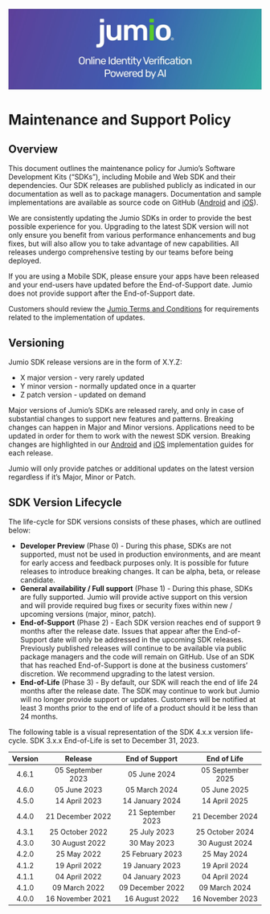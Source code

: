 ![Header Graphic](images/jumio_feature_graphic.jpg)

# Maintenance and Support Policy

## Overview
This document outlines the maintenance policy for Jumio’s Software Development Kits (“SDKs”), including Mobile and Web SDK and their dependencies. 
Our SDK releases are published publicly as indicated in our documentation as well as to package managers. Documentation and sample implementations are available as source code on GitHub ([Android](https://github.com/Jumio/mobile-sdk-android) and [iOS](https://github.com/Jumio/mobile-sdk-ios)).

We are consistently updating the Jumio SDKs in order to provide the best possible experience for you. Upgrading to the latest SDK version will not only ensure you benefit from various performance enhancements and bug fixes, but will also allow you to take advantage of new capabilities. All releases undergo comprehensive testing by our teams before being deployed.

If you are using a Mobile SDK, please ensure your apps have been released and your end-users have updated before the End-of-Support date. Jumio does not provide support after the End-of-Support date. 

Customers should review the [Jumio Terms and Conditions](https://www.jumio.com/legal-information/privacy-notices/) for requirements related to the implementation of updates. 

## Versioning
Jumio SDK release versions are in the form of X.Y.Z:
* X major version - very rarely updated
* Y minor version - normally updated once in a quarter
* Z patch version - updated on demand

Major versions of Jumio’s SDKs are released rarely, and only in case of substantial changes to support new features and patterns. Breaking changes can happen in Major and Minor versions. Applications need to be updated in order for them to work with the newest SDK version. Breaking changes are highlighted in our [Android](https://github.com/Jumio/mobile-sdk-android) and [iOS](https://github.com/Jumio/mobile-sdk-ios) implementation guides for each release.

Jumio will only provide patches or additional updates on the latest version regardless if it’s Major, Minor or Patch. 

## SDK Version Lifecycle
The life-cycle for SDK versions consists of these phases, which are outlined below:
* __Developer Preview__ (Phase 0) - During this phase, SDKs are not supported, must not be used in production environments, and are meant for early access and feedback purposes only. It is possible for future releases to introduce breaking changes. It can be alpha, beta, or release candidate.
* __General availability / Full support__ (Phase 1) - During this phase, SDKs are fully supported. Jumio will provide active support on this version and will provide required bug fixes or security fixes within new / upcoming versions (major, minor, patch). 
* __End-of-Support__ (Phase 2) - Each SDK version reaches end of support 9 months after the release date. Issues that appear after the End-of-Support date will only be addressed in the upcoming SDK releases. Previously published releases will continue to be available via public package managers and the code will remain on GitHub. Use of an SDK that has reached End-of-Support is done at the business customers’ discretion. We recommend upgrading to the latest version.
* __End-of-Life__ (Phase 3) - By default, our SDK will reach the end of life 24 months after the release date. The SDK may continue to work but Jumio will no longer provide support or updates. Customers will be notified at least 3 months prior to the end of life of a product should it be less than 24 months. 

The following table is a visual representation of the SDK 4.x.x version life-cycle. SDK 3.x.x End-of-Life is set to December 31, 2023.

| Version |     Release      |   End of Support  |   End of Life    | 
|:-------:|:----------------:|:-----------------:|:----------------:|
|   4.6.1 |05 September 2023 |      05 June 2024 |05 September 2025 | 
|   4.6.0 |     05 June 2023 |     05 March 2024 |     05 June 2025 | 
|   4.5.0 |    14 April 2023 |   14 January 2024 |    14 April 2025 | 
|   4.4.0 | 21 December 2022 | 21 September 2023 | 21 December 2024 | 
|   4.3.1 |  25 October 2022 |      25 July 2023 |  25 October 2024 | 
|   4.3.0 |   30 August 2022 |       30 May 2023 |   30 August 2024 | 
|   4.2.0 |      25 May 2022 |  25 February 2023 |      25 May 2024 | 
|   4.1.2 |    19 April 2022 |   19 January 2023 |    19 April 2024 |
|   4.1.1 |    04 April 2022 |   04 January 2023 |    04 April 2024 |
|   4.1.0 |    09 March 2022 |  09 December 2022 |    09 March 2024 |
|   4.0.0 | 16 November 2021 |    16 August 2022 | 16 November 2023 | 
